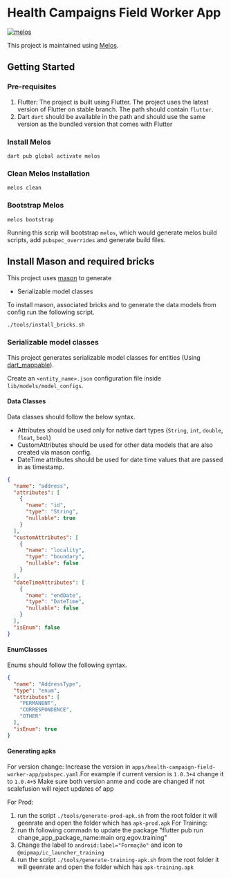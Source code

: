 # Health Campaigns Field Worker App

[![melos](https://img.shields.io/badge/maintained%20with-melos-f700ff.svg?style=flat-square)](https://github.com/invertase/melos)

This project is maintained using [Melos](https://melos.invertase.dev).

## Getting Started

### Pre-requisites

1. Flutter: 
The project is built using Flutter. The project uses the latest version of Flutter on stable branch. The path should contain `flutter`.
2. Dart
`dart` should be available in the path and should use the same version as the bundled version that comes with Flutter


### Install Melos

```shell
dart pub global activate melos
```

### Clean Melos Installation

```shell
melos clean
```

### Bootstrap Melos

```shell
melos bootstrap
```

Running this scrip will bootstrap `melos`, which would generate melos build scripts, add `pubspec_overrides` and generate build files.

## Install Mason and required bricks

This project uses [mason](https://pub.dev/packages/mason_cli) to generate
* Serializable model classes

To install mason, associated bricks and to generate the data models from config run the following script.

```shell
./tools/install_bricks.sh
```

### Serializable model classes 

This project generates serializable model classes for entities (Using [dart_mappable](https://pub.dev/packages/dart_mappable)).

Create an `<entity_name>.json` configuration file inside `lib/models/model_configs`.

#### Data Classes

Data classes should follow the below syntax. 
* Attributes should be used only for native dart types (`String`, `int`, `double`, `float`, `bool`)
* CustomAttributes should be used for other data models that are also created via mason config.
* DateTime attributes should be used for date time values that are passed in as timestamp.

```json
{
  "name": "address",
  "attributes": [
    {
      "name": "id",
      "type": "String",
      "nullable": true
    }
  ],
  "customAttributes": [
    {
      "name": "locality",
      "type": "boundary",
      "nullable": false
    }
  ],
  "dateTimeAttributes": [
    {
      "name": "endDate",
      "type": "DateTime",
      "nullable": false
    }
  ],
  "isEnum": false
}
```

#### EnumClasses

Enums should follow the following syntax. 

```json
{
  "name": "AddressType",
  "type": "enum",
  "attributes": [
    "PERMANENT",
    "CORRESPONDENCE",
    "OTHER"
  ],
  "isEnum": true
}
```

#### Generating apks
For version change:
Increase the version in `apps/health-campaign-field-worker-app/pubspec.yaml`.For example if current version is `1.0.3+4` change it to `1.0.4+5`
Make sure both version anme and code are changed if not scalefusion will reject updates of app

For Prod:
1. run the script `./tools/generate-prod-apk.sh` from the root folder it will geenrate and open the folder which has `apk-prod.apk`
For Training:
1. run th following commadn to update the package "flutter pub run change_app_package_name:main org.egov.training"
2. Change the label to `android:label="Formação"` and icon to `@mipmap/ic_launcher_training`
3. run the script `./tools/generate-training-apk.sh` from the root folder it will geenrate and open the folder which has `apk-training.apk`